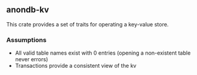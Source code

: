 ## anondb-kv

This crate provides a set of traits for operating a key-value store.

### Assumptions

- All valid table names exist with 0 entries (opening a non-existent table never errors)
- Transactions provide a consistent view of the kv
